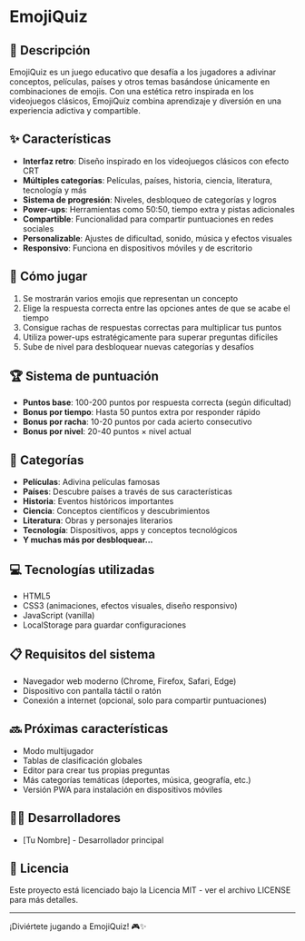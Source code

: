 # EmojiQuiz

## 📝 Descripción

EmojiQuiz es un juego educativo que desafía a los jugadores a adivinar conceptos, películas, países y otros temas basándose únicamente en combinaciones de emojis. Con una estética retro inspirada en los videojuegos clásicos, EmojiQuiz combina aprendizaje y diversión en una experiencia adictiva y compartible.

## ✨ Características

- **Interfaz retro**: Diseño inspirado en los videojuegos clásicos con efecto CRT
- **Múltiples categorías**: Películas, países, historia, ciencia, literatura, tecnología y más
- **Sistema de progresión**: Niveles, desbloqueo de categorías y logros
- **Power-ups**: Herramientas como 50:50, tiempo extra y pistas adicionales
- **Compartible**: Funcionalidad para compartir puntuaciones en redes sociales
- **Personalizable**: Ajustes de dificultad, sonido, música y efectos visuales
- **Responsivo**: Funciona en dispositivos móviles y de escritorio

## 🚀 Cómo jugar

1. Se mostrarán varios emojis que representan un concepto
2. Elige la respuesta correcta entre las opciones antes de que se acabe el tiempo
3. Consigue rachas de respuestas correctas para multiplicar tus puntos
4. Utiliza power-ups estratégicamente para superar preguntas difíciles
5. Sube de nivel para desbloquear nuevas categorías y desafíos

## 🏆 Sistema de puntuación

- **Puntos base**: 100-200 puntos por respuesta correcta (según dificultad)
- **Bonus por tiempo**: Hasta 50 puntos extra por responder rápido
- **Bonus por racha**: 10-20 puntos por cada acierto consecutivo
- **Bonus por nivel**: 20-40 puntos × nivel actual

## 🧩 Categorías

- **Películas**: Adivina películas famosas
- **Países**: Descubre países a través de sus características
- **Historia**: Eventos históricos importantes
- **Ciencia**: Conceptos científicos y descubrimientos
- **Literatura**: Obras y personajes literarios
- **Tecnología**: Dispositivos, apps y conceptos tecnológicos
- **Y muchas más por desbloquear...**

## 💻 Tecnologías utilizadas

- HTML5
- CSS3 (animaciones, efectos visuales, diseño responsivo)
- JavaScript (vanilla)
- LocalStorage para guardar configuraciones

## 📋 Requisitos del sistema

- Navegador web moderno (Chrome, Firefox, Safari, Edge)
- Dispositivo con pantalla táctil o ratón
- Conexión a internet (opcional, solo para compartir puntuaciones)

## 🔜 Próximas características

- Modo multijugador
- Tablas de clasificación globales
- Editor para crear tus propias preguntas
- Más categorías temáticas (deportes, música, geografía, etc.)
- Versión PWA para instalación en dispositivos móviles

## 👨‍💻 Desarrolladores

- [Tu Nombre] - Desarrollador principal

## 📄 Licencia

Este proyecto está licenciado bajo la Licencia MIT - ver el archivo LICENSE para más detalles.

---

¡Diviértete jugando a EmojiQuiz! 🎮✨
